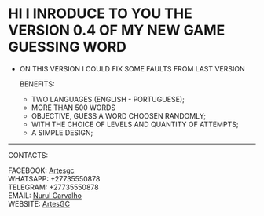 

# HI I INRODUCE TO YOU THE VERSION 0.4 OF MY NEW GAME GUESSING WORD

- ON THIS VERSION I COULD FIX SOME FAULTS FROM LAST VERSION

    BENEFITS:
    - TWO LANGUAGES (ENGLISH - PORTUGUESE);
    - MORE THAN 500 WORDS
    - OBJECTIVE, GUESS A WORD CHOOSEN RANDOMLY;
    - WITH THE CHOICE OF LEVELS AND QUANTITY OF ATTEMPTS;
    - A SIMPLE DESIGN;

<hr>

CONTACTS:

FACEBOOK: [Artesgc](https://facebook.com/artesgc.home.blog) <br>
WHATSAPP: +27735550878 <br>
TELEGRAM: +27735550878 <br>
EMAIL: [Nurul Carvalho](mailto:nuruldecarvalho@gmail.com) <br>
WEBSITE: [ArtesGC](https://artesgc.home.blog)
